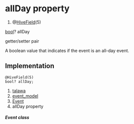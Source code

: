 
<div>

# allDay property

</div>


<div>

1.  @[HiveField](https://pub.dev/documentation/hive/2.2.3/hive/HiveField-class.html)(5)

</div>

[bool](https://api.flutter.dev/flutter/dart-core/bool-class.html)?
allDay


getter/setter pair




A boolean value that indicates if the event is an all-day event.



## Implementation

``` language-dart
@HiveField(5)
bool? allDay;
```







1.  [talawa](../../index.html)
2.  [event_model](../../models_events_event_model/)
3.  [Event](../../models_events_event_model/Event-class.html)
4.  allDay property

##### Event class







